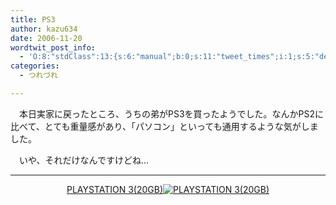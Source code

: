 ```yaml
---
title: PS3
author: kazu634
date: 2006-11-20
wordtwit_post_info:
  - 'O:8:"stdClass":13:{s:6:"manual";b:0;s:11:"tweet_times";i:1;s:5:"delay";i:0;s:7:"enabled";i:1;s:10:"separation";s:2:"60";s:7:"version";s:3:"3.7";s:14:"tweet_template";b:0;s:6:"status";i:2;s:6:"result";a:0:{}s:13:"tweet_counter";i:2;s:13:"tweet_log_ids";a:1:{i:0;i:2657;}s:9:"hash_tags";a:0:{}s:8:"accounts";a:1:{i:0;s:7:"kazu634";}}'
categories:
  - つれづれ

---
```

<div class="section">
<p>
    　本日実家に戻ったところ、うちの弟がPS3を買ったようでした。なんかPS2に比べて、とても重量感があり、「パソコン」といっても通用するような気がしました。
</p>
  
<p>
    　いや、それだけなんですけどね…
</p>
  
<hr />
  
<center>
<table&#160; border=&#8221;0&#8243; cellpadding=&#8221;5&#8243;><a href="https://www.amazon.co.jp/exec/obidos/ASIN/B000JJBO2K/goodpic-22/" onclick="__gaTracker('send', 'event', 'outbound-article', 'https://www.amazon.co.jp/exec/obidos/ASIN/B000JJBO2K/goodpic-22/', 'PLAYSTATION 3(20GB)');" target="_top">PLAYSTATION 3(20GB)</a><a href="https://www.amazon.co.jp/exec/obidos/ASIN/B000JJBO2K/goodpic-22/" onclick="__gaTracker('send', 'event', 'outbound-article', 'https://www.amazon.co.jp/exec/obidos/ASIN/B000JJBO2K/goodpic-22/', '');" target="_top"><img alt="PLAYSTATION 3(20GB)" src="http://ec1.images-amazon.com/images/P/B000JJBO2K.09._SCMZZZZZZZ_V39778097_.jpg" border="0" /></a><font size="-1"><br /> </font>
</center>
</div>
